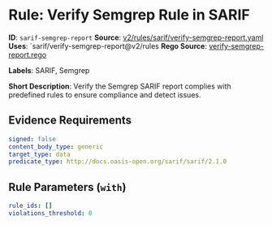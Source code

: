 # Rule: Verify Semgrep Rule in SARIF

**ID**: `sarif-semgrep-report`
**Source**: [v2/rules/sarif/verify-semgrep-report.yaml](https://github.com/scribe-public/sample-policies/v2/rules/sarif/verify-semgrep-report.yaml)
**Uses**: `sarif/verify-semgrep-report@v2/rules
**Rego Source**: [verify-semgrep-report.rego](https://github.com/scribe-public/sample-policies/v2/rules/sarif/verify-semgrep-report.rego)

**Labels**: SARIF, Semgrep

**Short Description**: Verify the Semgrep SARIF report complies with predefined rules to ensure compliance and detect issues.

## Evidence Requirements

```yaml
signed: false
content_body_type: generic
target_type: data
predicate_type: http://docs.oasis-open.org/sarif/sarif/2.1.0
```
## Rule Parameters (`with`)

```yaml
rule_ids: []
violations_threshold: 0
```
